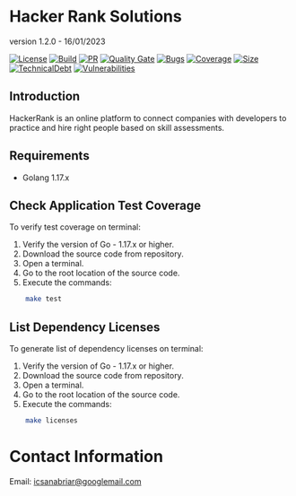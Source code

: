 # Hacker Rank Solutions

version 1.2.0 - 16/01/2023

[![License](https://img.shields.io/badge/license-apache%202.0-blue.svg)](https://opensource.org/licenses/Apache-2.0)
[![Build](https://img.shields.io/github/actions/workflow/status/icsanabriar/hackerrank-golang/.github/workflows/main.yml?branch=main)](https://github.com/icsanabriar/hackerrank-golang/actions/workflows/main.yml)
[![PR](https://img.shields.io/github/issues-pr/icsanabriar/hackerrank-golang)](https://github.com/icsanabriar/hackerrank-golang/pulls)
[![Quality Gate](https://sonarcloud.io/api/project_badges/measure?project=icsanabriar_hackerrank-golang&metric=alert_status)](https://sonarcloud.io/project/overview?id=icsanabriar_hackerrank-golang)
[![Bugs](https://sonarcloud.io/api/project_badges/measure?project=icsanabriar_hackerrank-golang&metric=bugs)](https://sonarcloud.io/project/issues?resolved=false&types=BUG&id=icsanabriar_hackerrank-golang)
[![Coverage](https://sonarcloud.io/api/project_badges/measure?project=icsanabriar_hackerrank-golang&metric=coverage)](https://sonarcloud.io/component_measures?id=icsanabriar_hackerrank-golang&metric=new_coverage)
[![Size](https://sonarcloud.io/api/project_badges/measure?project=icsanabriar_hackerrank-golang&metric=ncloc)](https://sonarcloud.io/code?id=icsanabriar_hackerrank-golang)
[![TechnicalDebt](https://sonarcloud.io/api/project_badges/measure?project=icsanabriar_hackerrank-golang&metric=sqale_index)](https://sonarcloud.io/component_measures?metric=Maintainability&id=icsanabriar_hackerrank-golang)
[![Vulnerabilities](https://sonarcloud.io/api/project_badges/measure?project=icsanabriar_hackerrank-golang&metric=vulnerabilities)](https://sonarcloud.io/project/issues?resolved=false&types=VULNERABILITY&id=icsanabriar_hackerrank-golang)

## Introduction

HackerRank is an online platform to connect companies with developers to practice and hire right people based on skill
assessments.

## Requirements

- Golang 1.17.x

## Check Application Test Coverage

To verify test coverage on terminal:

1. Verify the version of Go - 1.17.x or higher.
2. Download the source code from repository.
3. Open a terminal.
4. Go to the root location of the source code.
5. Execute the commands:

```bash
    make test
```

## List Dependency Licenses

To generate list of dependency licenses on terminal:

1. Verify the version of Go - 1.17.x or higher.
2. Download the source code from repository.
3. Open a terminal.
4. Go to the root location of the source code.
5. Execute the commands:

```bash
    make licenses
```

# Contact Information

Email: icsanabriar@googlemail.com
